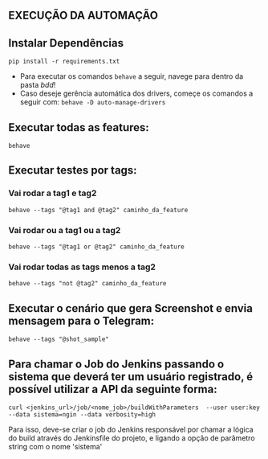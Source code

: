 

## EXECUÇÃO DA AUTOMAÇÃO
## Instalar Dependências
```pip install -r requirements.txt```
* Para executar os comandos ```behave``` a seguir, navege para dentro da pasta _bdd_!
* Caso deseje gerência automática dos drivers, começe os comandos a seguir com: ```behave -D auto-manage-drivers```
## Executar todas as features:
```behave```

## Executar testes por tags:
### Vai rodar a tag1 e tag2
```behave --tags "@tag1 and @tag2" caminho_da_feature```

### Vai rodar ou a tag1 ou a tag2
```behave --tags "@tag1 or @tag2" caminho_da_feature```

### Vai rodar todas as tags menos a tag2
```behave --tags "not @tag2" caminho_da_feature```

## Executar o cenário que gera Screenshot e envia mensagem para o Telegram:
```behave --tags "@shot_sample"```

## Para chamar o Job do Jenkins passando o sistema que deverá ter um usuário registrado, é possível utilizar a API da seguinte forma:
```curl <jenkins_url>/job/<nome_job>/buildWithParameters  --user user:key --data sistema=ngin --data verbosity=high```

Para isso, deve-se criar o job do Jenkins responsável por chamar a lógica do build através do Jenkinsfile do projeto, e ligando a opção de parâmetro string com o nome 'sistema'

